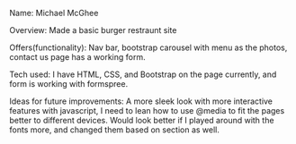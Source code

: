 Name: Michael McGhee

Overview: Made a basic burger restraunt site

Offers(functionality): Nav bar, bootstrap carousel with menu as the photos, contact us page has a working form.

Tech used: I have HTML, CSS, and Bootstrap on the page currently, and form is working with formspree.

Ideas for future improvements: A more sleek look with more interactive features with javascript, I need to lean how to use @media to fit the pages better to different devices. Would look better if I played around with the fonts more, and changed them based on section as well.
